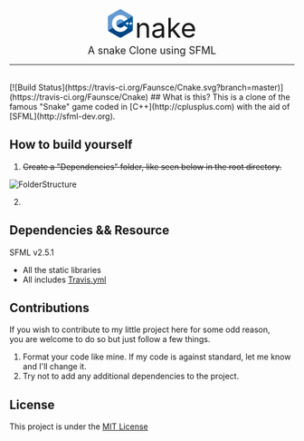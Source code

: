 <div align="center">
    <img src="Resources/cpp_logo.png" alt="Cpp" height="50" align="bottom" />
    <font size="7">nake</font> <br>
    <font size="4">A snake Clone using SFML</font>
    <hr />
</div>
<br>
[![Build Status](https://travis-ci.org/Faunsce/Cnake.svg?branch=master)](https://travis-ci.org/Faunsce/Cnake)
## What is this?
This is a clone of the famous "Snake" game coded in [C++](http://cplusplus.com) with the aid of [SFML](http://sfml-dev.org).  

## How to build yourself

1. ~~Create a "Dependencies" folder, like seen below in the root directory.~~

![FolderStructure](https://i.imgur.com/XbjW4Zb.png)  

2. 

## Dependencies && Resource
SFML v2.5.1
- All the static libraries
- All includes
[Travis.yml](https://github.com/GavinNL/cpp_boilerplate/blob/fc9d5e77d7629d87420c721d232a16f8a553cc08/.travis.yml)

## Contributions
If you wish to contribute to my little project here for some odd reason,  
you are welcome to do so but just follow a few things. 

  1. Format your code like mine. If my code is against standard, let me know and I'll change it. 
  2. Try not to add any additional dependencies to the project.

## License
This project is under the [MIT License](https://choosealicense.com/licenses/mit/)
